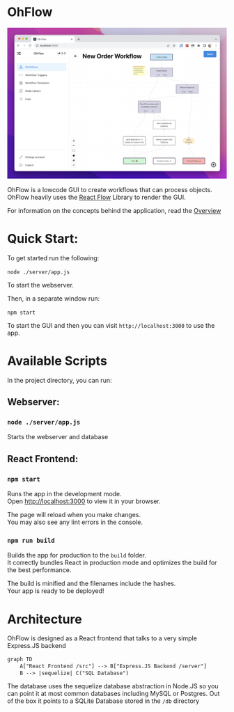 # OhFlow

![Screenshot](/docs/img/screenshot.png)

OhFlow is a lowcode GUI to create workflows that can process objects. OhFlow heavily uses the [React Flow](https://reactflow.dev/) Library to render the GUI.

For information on the concepts behind the application, read the [Overview](OVERVIEW.md)

# Quick Start:

To get started run the following:

`node ./server/app.js`

To start the webserver.

Then, in a separate window run:

`npm start`

To start the GUI and then you can visit `http://localhost:3000` to use the app.

# Available Scripts

In the project directory, you can run:

## Webserver:

### `node ./server/app.js`

Starts the webserver and database

## React Frontend:

### `npm start`

Runs the app in the development mode.\
Open [http://localhost:3000](http://localhost:3000) to view it in your browser.

The page will reload when you make changes.\
You may also see any lint errors in the console.

### `npm run build`

Builds the app for production to the `build` folder.\
It correctly bundles React in production mode and optimizes the build for the best performance.

The build is minified and the filenames include the hashes.\
Your app is ready to be deployed!

# Architecture

OhFlow is designed as a React frontend that talks to a very simple Express.JS backend

```mermaid
graph TD
    A["React Frontend /src"] --> B["Express.JS Backend /server"]
    B --> |sequelize| C("SQL Database")
```

The database uses the sequelize database abstraction in Node.JS so you can point it
at most common databases including MySQL or Postgres. Out of the box it points to
a SQLite Database stored in the `/db` directory

